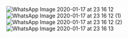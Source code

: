 ![WhatsApp Image 2020-01-17 at 23 16 12](https://user-images.githubusercontent.com/43994061/72627727-957f5000-397f-11ea-87ac-87a6c0cae3d2.jpeg)
![WhatsApp Image 2020-01-17 at 23 16 12 (1)](https://user-images.githubusercontent.com/43994061/72627735-9a440400-397f-11ea-96d6-e152f0fe6318.jpeg)
![WhatsApp Image 2020-01-17 at 23 16 12 (2)](https://user-images.githubusercontent.com/43994061/72627759-a0d27b80-397f-11ea-8f3a-e432fe7fc332.jpeg)
![WhatsApp Image 2020-01-17 at 23 16 13](https://user-images.githubusercontent.com/43994061/72627774-a6c85c80-397f-11ea-90e1-8c6d3bd649ae.jpeg)
